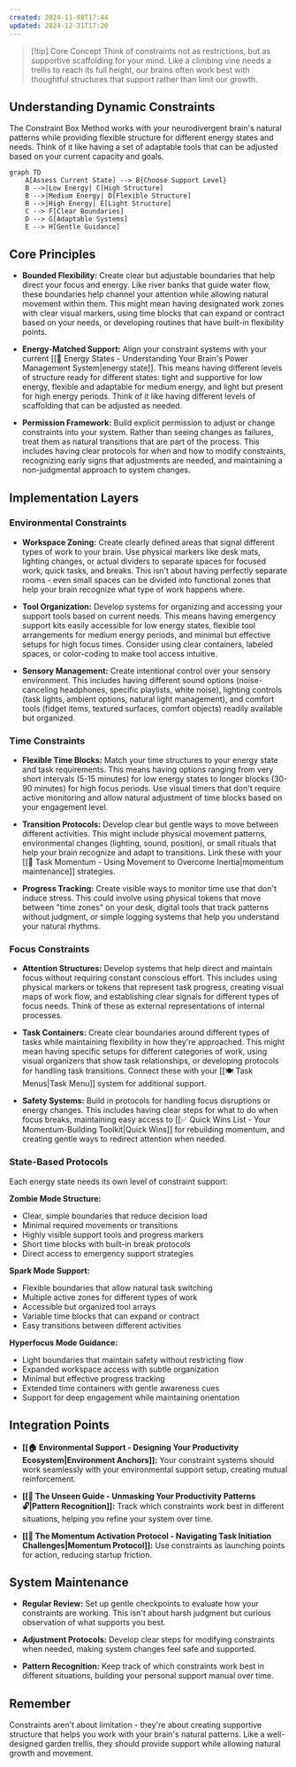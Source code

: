 ```yaml
---
created: 2024-11-08T17:44
updated: 2024-12-31T17:20
---
```


> [!tip] Core Concept
> Think of constraints not as restrictions, but as supportive scaffolding for your mind. Like a climbing vine needs a trellis to reach its full height, our brains often work best with thoughtful structures that support rather than limit our growth.

## Understanding Dynamic Constraints

The Constraint Box Method works with your neurodivergent brain's natural patterns while providing flexible structure for different energy states and needs. Think of it like having a set of adaptable tools that can be adjusted based on your current capacity and goals.

```mermaid
graph TD
    A[Assess Current State] --> B{Choose Support Level}
    B -->|Low Energy| C[High Structure]
    B -->|Medium Energy| D[Flexible Structure]
    B -->|High Energy| E[Light Structure]
    C --> F[Clear Boundaries]
    D --> G[Adaptable Systems]
    E --> H[Gentle Guidance]
```

## Core Principles

- **Bounded Flexibility:** Create clear but adjustable boundaries that help direct your focus and energy. Like river banks that guide water flow, these boundaries help channel your attention while allowing natural movement within them. This might mean having designated work zones with clear visual markers, using time blocks that can expand or contract based on your needs, or developing routines that have built-in flexibility points.

- **Energy-Matched Support:** Align your constraint systems with your current [[🔋 Energy States - Understanding Your Brain's Power Management System|energy state]]. This means having different levels of structure ready for different states: tight and supportive for low energy, flexible and adaptable for medium energy, and light but present for high energy periods. Think of it like having different levels of scaffolding that can be adjusted as needed.

- **Permission Framework:** Build explicit permission to adjust or change constraints into your system. Rather than seeing changes as failures, treat them as natural transitions that are part of the process. This includes having clear protocols for when and how to modify constraints, recognizing early signs that adjustments are needed, and maintaining a non-judgmental approach to system changes.

## Implementation Layers

### Environmental Constraints

- **Workspace Zoning:** Create clearly defined areas that signal different types of work to your brain. Use physical markers like desk mats, lighting changes, or actual dividers to separate spaces for focused work, quick tasks, and breaks. This isn't about having perfectly separate rooms - even small spaces can be divided into functional zones that help your brain recognize what type of work happens where.

- **Tool Organization:** Develop systems for organizing and accessing your support tools based on current needs. This means having emergency support kits easily accessible for low energy states, flexible tool arrangements for medium energy periods, and minimal but effective setups for high focus times. Consider using clear containers, labeled spaces, or color-coding to make tool access intuitive.

- **Sensory Management:** Create intentional control over your sensory environment. This includes having different sound options (noise-canceling headphones, specific playlists, white noise), lighting controls (task lights, ambient options, natural light management), and comfort tools (fidget items, textured surfaces, comfort objects) readily available but organized.

### Time Constraints

- **Flexible Time Blocks:** Match your time structures to your energy state and task requirements. This means having options ranging from very short intervals (5-15 minutes) for low energy states to longer blocks (30-90 minutes) for high focus periods. Use visual timers that don't require active monitoring and allow natural adjustment of time blocks based on your engagement level.

- **Transition Protocols:** Develop clear but gentle ways to move between different activities. This might include physical movement patterns, environmental changes (lighting, sound, position), or small rituals that help your brain recognize and adapt to transitions. Link these with your [[🔄 Task Momentum - Using Movement to Overcome Inertia|momentum maintenance]] strategies.

- **Progress Tracking:** Create visible ways to monitor time use that don't induce stress. This could involve using physical tokens that move between "time zones" on your desk, digital tools that track patterns without judgment, or simple logging systems that help you understand your natural rhythms.

### Focus Constraints

- **Attention Structures:** Develop systems that help direct and maintain focus without requiring constant conscious effort. This includes using physical markers or tokens that represent task progress, creating visual maps of work flow, and establishing clear signals for different types of focus needs. Think of these as external representations of internal processes.

- **Task Containers:** Create clear boundaries around different types of tasks while maintaining flexibility in how they're approached. This might mean having specific setups for different categories of work, using visual organizers that show task relationships, or developing protocols for handling task transitions. Connect these with your [[🍽️ Task Menus|Task Menu]] system for additional support.

- **Safety Systems:** Build in protocols for handling focus disruptions or energy changes. This includes having clear steps for what to do when focus breaks, maintaining easy access to [[✅ Quick Wins List - Your Momentum-Building Toolkit|Quick Wins]] for rebuilding momentum, and creating gentle ways to redirect attention when needed.

### State-Based Protocols

Each energy state needs its own level of constraint support:

**Zombie Mode Structure:**
- Clear, simple boundaries that reduce decision load
- Minimal required movements or transitions
- Highly visible support tools and progress markers
- Short time blocks with built-in break protocols
- Direct access to emergency support strategies

**Spark Mode Support:**
- Flexible boundaries that allow natural task switching
- Multiple active zones for different types of work
- Accessible but organized tool arrays
- Variable time blocks that can expand or contract
- Easy transitions between different activities

**Hyperfocus Mode Guidance:**
- Light boundaries that maintain safety without restricting flow
- Expanded workspace access with subtle organization
- Minimal but effective progress tracking
- Extended time containers with gentle awareness cues
- Support for deep engagement while maintaining orientation

## Integration Points

- **[[🏠 Environmental Support - Designing Your Productivity Ecosystem|Environment Anchors]]:** Your constraint systems should work seamlessly with your environmental support setup, creating mutual reinforcement.

- **[[🧠 The Unseen Guide - Unmasking Your Productivity Patterns 🔓|Pattern Recognition]]:** Track which constraints work best in different situations, helping you refine your system over time.

- **[[🚨 The Momentum Activation Protocol - Navigating Task Initiation Challenges|Momentum Protocol]]:** Use constraints as launching points for action, reducing startup friction.

## System Maintenance

- **Regular Review:** Set up gentle checkpoints to evaluate how your constraints are working. This isn't about harsh judgment but curious observation of what supports you best.

- **Adjustment Protocols:** Develop clear steps for modifying constraints when needed, making system changes feel safe and supported.

- **Pattern Recognition:** Keep track of which constraints work best in different situations, building your personal support manual over time.

## Remember

Constraints aren't about limitation - they're about creating supportive structure that helps you work with your brain's natural patterns. Like a well-designed garden trellis, they should provide support while allowing natural growth and movement.

